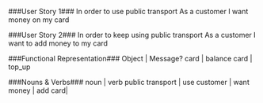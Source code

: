 ###User Story 1###
In order to use public transport
As a customer
I want money on my card

###User Story 2###
In order to keep using public transport
As a customer
I want to add money to my card

###Functional Representation###
Object | Message?
card | balance
card | top_up

###Nouns & Verbs###
noun | verb
public transport | use
customer | want
money | add
card|
